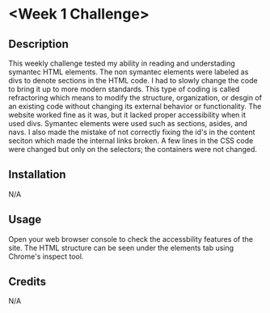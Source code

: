 # <Week 1 Challenge>

## Description

This weekly challenge tested my ability in reading and understading symantec HTML elements. The non symantec elements were labeled as divs to denote sections in the HTML code. I had to slowly change the code to bring it up to more modern standards. This type of coding is called refractoring which means to modify the structure, organization, or desgin of an existing code without changing its external behavior or functionality. The website worked fine as it was, but it lacked proper accessibility when it used divs. Symantec elements were used such as sections, asides, and navs. I also made the mistake of not correctly fixing the id's in the content seciton which made the internal links broken. A few lines in the CSS code were changed but only on the selectors; the containers were not changed.
## Installation

N/A

## Usage

Open your web browser console to check the accessbility features of the site. The HTML structure can be seen under the elements tab using Chrome's inspect tool.

## Credits

N/A
